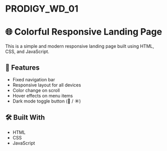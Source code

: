 # PRODIGY_WD_01
# 🌐 Colorful Responsive Landing Page

This is a simple and modern responsive landing page built using HTML, CSS, and JavaScript.

## 🚀 Features

- Fixed navigation bar
- Responsive layout for all devices
- Color change on scroll
- Hover effects on menu items
- Dark mode toggle button (🌙 / ☀️)

## 🛠️ Built With

- HTML
- CSS
- JavaScript
